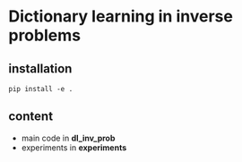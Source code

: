 # Dictionary learning in inverse problems

## installation
```
pip install -e .
```

## content
* main code in **dl_inv_prob**
* experiments in **experiments**
